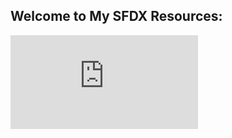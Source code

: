 ## Welcome to My SFDX Resources:

<embed src="https://github.com/snugsfbay/SFDX_Dev_Admin/edit/master/sample.pdf" type="application/pdf" />
